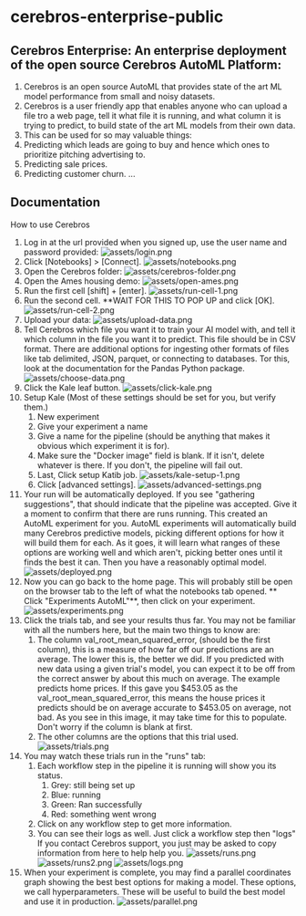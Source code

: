 # cerebros-enterprise-public

## Cerebros Enterprise: An enterprise deployment of the open source Cerebros AutoML Platform:

1. Cerebros is an open source AutoML that provides state of the art ML model performance from small and noisy datasets.
2. Cerebros is a user friendly app that enables anyone who can upload a file tro a web page, tell it what file it is running, and what column it is trying to predict, to build state of the art ML models from their own data.
3. This can be used for so may valuable things:
  1. Predicting which leads are going to buy and hence which ones to prioritize pitching advertising to.
  2. Predicting sale prices.
  3. Predicting customer churn. ...

## Documentation

How to use Cerebros

1. Log in at the url provided when you signed up, use the user name and password provided:
![assets/login.png](assets/login.png)
2. Click [Notebooks] > [Connect].
![assets/notebooks.png](assets/notebooks.png)
3. Open the Cerebros folder:
![assets/cerebros-folder.png](assets/cerebros-folder.png)
4. Open the Ames housing demo:
![assets/open-ames.png](assets/open-ames.png)
5. Run the first cell [shift] + [enter].
![assets/run-cell-1.png](assets/run-cell-1.png)
6. Run the second cell. **WAIT FOR THIS TO POP UP and click [OK].
![assets/run-cell-2.png](assets/run-cell-2.png)
7. Upload your data:
![assets/upload-data.png](assets/upload-data.png)
8. Tell Cerebros which file you want it to train your AI model with, and tell it which column in the file you want it to predict. This file should be in CSV format. There are additional options for ingesting other formats of files like tab delimited, JSON, parquet, or connecting to databases. Tor this, look at the documentation for the Pandas Python package.
![assets/choose-data.png](assets/choose-data.png)
9. Click the Kale leaf button.
![assets/click-kale.png](assets/click-kale.png)
10. Setup Kale (Most of these settings should be set for you, but verify them.)
    1. New experiment
    2. Give your experiment a name
    3. Give a name for the pipeline (should be anything that makes it obvious which experiment it is for).
    5. Make sure the "Docker image" field is blank. If it isn't, delete whatever is there. If you don't, the pipeline will fail out.
    6. Last, Click setup Katib job.
    ![assets/kale-setup-1.png](assets/kale-setup-1.png)
    7. Click [advanced settings].
    ![assets/advanced-settings.png](assets/advanced-settings.png)
11. Your run will be automatically deployed. If you see "gathering suggestions", that should indicate that the pipeline was accepted. Give it a moment to confirm that there are runs running. This created an AutoML experiment for you. AutoML experiments will automatically build many Cerebros predictive models, picking different options for how it will build them for each. As it goes, it will learn what ranges of these options are working well and which aren't, picking better ones until it finds the best it can. Then you have a reasonably optimal model.
![assets/deployed.png](assets/deployed.png)
12. Now you can go back to the home page. This will probably still be open on the browser tab to the left of what the notebooks tab opened. ** Click "Experiments AutoML"**, then click on your experiment.
![assets/experiments.png](assets/experiments.png)
13. Click the trials tab, and see your results thus far. You may not be familiar with all the numbers here, but the main two things to know are:
    1. The column val_root_mean_squared_error, (should be the first column), this is a measure of how far off our predictions are an average. The lower this is, the better we did. If you predicted with new data using a given trial's model, you can expect it to be off from the correct answer by about this much on average. The example predicts home prices. If this gave you $453.05 as the val_root_mean_squared_error, this means the house prices it predicts should be on average accurate to $453.05 on average, not bad. As you see in this image, it may take time for this to populate. Don't worry if the column is blank at first.
    2. The other columns are the options that this trial used.
![assets/trials.png](assets/trials.png)
14. You may watch these trials run in the "runs" tab:
    1. Each workflow step in the pipeline it is running will show you its status.
        1. Grey: still being set up
        2. Blue: running
        3. Green: Ran successfully
        4. Red: something went wrong
    3. Click on any workflow step to get more information.
    3. You can see their logs as well. Just click a workflow step then "logs" If you contact Cerebros support, you just may be asked to copy information from here to help help you.
![assets/runs.png](assets/runs.png)
![assets/runs2.png](assets/runs2.png)
![assets/logs.png](assets/logs.png)
14. When your experiment is complete, you may find a parallel coordinates graph showing the best best options for making a model. These options, we call hyperparameters. These will be useful to build the best model and use it in production.
![assets/parallel.png](assets/parallel.png)
